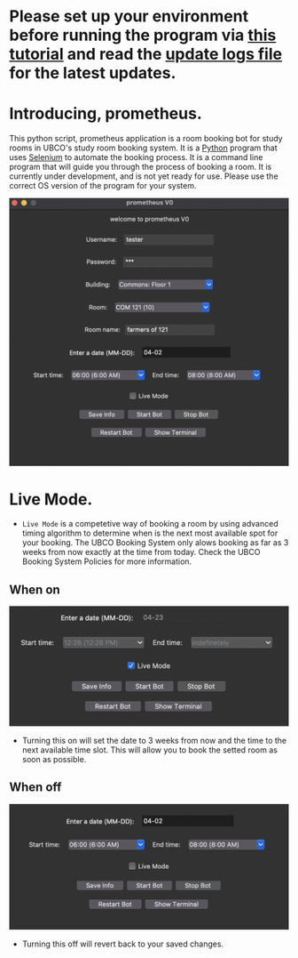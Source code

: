 # Please set up your environment before running the program via [this tutorial](info/Tutorial.md) and read the [update logs file](info/UpdateLogs.md) for the latest updates.

# Introducing, prometheus.

This python script, prometheus application is a room booking bot for study rooms in UBCO's study room booking system. It is a [Python](https://www.python.org/) program that uses [Selenium](https://www.selenium.dev/) to automate the booking process. It is a command line program that will guide you through the process of booking a room. It is currently under development, and is not yet ready for use. Please use the correct OS version of the program for your system.

![prometheusUI](imgs/prometheusUI.png)

# Live Mode.

- `Live Mode` is a competetive way of booking a room by using advanced timing algorithm to determine when is the next most available spot for your booking. The UBCO Booking System only alows booking as far as 3 weeks from now exactly at the time from today. Check the UBCO Booking System Policies for more information.

## When on

![liveMode](imgs/liveModeOn.png)

- Turning this on will set the date to 3 weeks from now and the time to the next available time slot. This will allow you to book the setted room as soon as possible.

## When off

![liveMode](imgs/liveModeOff.png)

- Turning this off will revert back to your saved changes.
